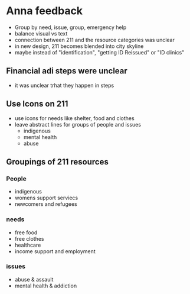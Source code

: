 # Anna feedback
  + Group by need, issue, group, emergency help
  + balance visual vs text
  + connection between 211 and the resource categories was unclear
  + in new design, 211 becomes blended into city skyline
  + maybe instead of "identification", "getting ID Reissued" or "ID clinics"

## Financial adi steps were unclear
  + it was unclear trhat they happen in steps

## Use Icons on 211
  + use icons for needs like shelter, food and clothes
  + leave abstract lines for groups of people and issues
    - indigenous
    - mental health
    - abuse

## Groupings of 211 resources
### People
  + indigenous
  + womens support serviecs
  + newcomers and refugees
### needs
  + free food
  + free clothes
  + healthcare
  + income support and employment
### issues
  + abuse & assault
  + mental health & addiction
